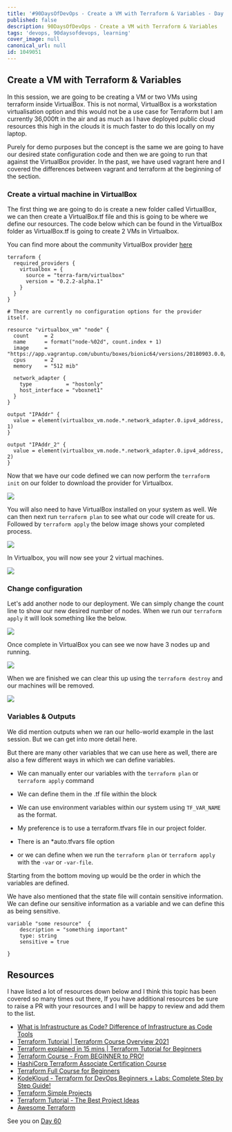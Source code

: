 ```yaml
---
title: '#90DaysOfDevOps - Create a VM with Terraform & Variables - Day 59'
published: false
description: 90DaysOfDevOps - Create a VM with Terraform & Variables
tags: 'devops, 90daysofdevops, learning'
cover_image: null
canonical_url: null
id: 1049051
---
```


## Create a VM with Terraform & Variables

In this session, we are going to be creating a VM or two VMs using terraform inside VirtualBox. This is not normal, VirtualBox is a workstation virtualisation option and this would not be a use case for Terraform but I am currently 36,000ft in the air and as much as I have deployed public cloud resources this high in the clouds it is much faster to do this locally on my laptop.

Purely for demo purposes but the concept is the same we are going to have our desired state configuration code and then we are going to run that against the VirtualBox provider. In the past, we have used vagrant here and I covered the differences between vagrant and terraform at the beginning of the section.

### Create a virtual machine in VirtualBox

The first thing we are going to do is create a new folder called VirtualBox, we can then create a VirtualBox.tf file and this is going to be where we define our resources. The code below which can be found in the VirtualBox folder as VirtualBox.tf is going to create 2 VMs in Virtualbox.

You can find more about the community VirtualBox provider [here](https://registry.terraform.io/providers/terra-farm/virtualbox/latest/docs/resources/vm)

```
terraform {
  required_providers {
    virtualbox = {
      source = "terra-farm/virtualbox"
      version = "0.2.2-alpha.1"
    }
  }
}

# There are currently no configuration options for the provider itself.

resource "virtualbox_vm" "node" {
  count     = 2
  name      = format("node-%02d", count.index + 1)
  image     = "https://app.vagrantup.com/ubuntu/boxes/bionic64/versions/20180903.0.0/providers/virtualbox.box"
  cpus      = 2
  memory    = "512 mib"

  network_adapter {
    type           = "hostonly"
    host_interface = "vboxnet1"
  }
}

output "IPAddr" {
  value = element(virtualbox_vm.node.*.network_adapter.0.ipv4_address, 1)
}

output "IPAddr_2" {
  value = element(virtualbox_vm.node.*.network_adapter.0.ipv4_address, 2)
}

```

Now that we have our code defined we can now perform the `terraform init` on our folder to download the provider for Virtualbox.

![](Images/Day59_IAC1.png)

You will also need to have VirtualBox installed on your system as well. We can then next run `terraform plan` to see what our code will create for us. Followed by `terraform apply` the below image shows your completed process.

![](Images/Day59_IAC2.png)

In Virtualbox, you will now see your 2 virtual machines.

![](Images/Day59_IAC3.png)

### Change configuration

Let's add another node to our deployment. We can simply change the count line to show our new desired number of nodes. When we run our `terraform apply` it will look something like the below.

![](Images/Day59_IAC4.png)

Once complete in VirtualBox you can see we now have 3 nodes up and running.

![](Images/Day59_IAC5.png)

When we are finished we can clear this up using the `terraform destroy` and our machines will be removed.

![](Images/Day59_IAC6.png)

### Variables & Outputs

We did mention outputs when we ran our hello-world example in the last session. But we can get into more detail here.

But there are many other variables that we can use here as well, there are also a few different ways in which we can define variables.

- We can manually enter our variables with the `terraform plan` or `terraform apply` command

- We can define them in the .tf file within the block

- We can use environment variables within our system using `TF_VAR_NAME` as the format.

- My preference is to use a terraform.tfvars file in our project folder.

- There is an \*auto.tfvars file option

- or we can define when we run the `terraform plan` or `terraform apply` with the `-var` or `-var-file`.

Starting from the bottom moving up would be the order in which the variables are defined.

We have also mentioned that the state file will contain sensitive information. We can define our sensitive information as a variable and we can define this as being sensitive.

```
variable "some resource"  {
    description = "something important"
    type: string
    sensitive = true

}
```

## Resources

I have listed a lot of resources down below and I think this topic has been covered so many times out there, If you have additional resources be sure to raise a PR with your resources and I will be happy to review and add them to the list.

- [What is Infrastructure as Code? Difference of Infrastructure as Code Tools](https://www.youtube.com/watch?v=POPP2WTJ8es)
- [Terraform Tutorial | Terraform Course Overview 2021](https://www.youtube.com/watch?v=m3cKkYXl-8o)
- [Terraform explained in 15 mins | Terraform Tutorial for Beginners](https://www.youtube.com/watch?v=l5k1ai_GBDE)
- [Terraform Course - From BEGINNER to PRO!](https://www.youtube.com/watch?v=7xngnjfIlK4&list=WL&index=141&t=16s)
- [HashiCorp Terraform Associate Certification Course](https://www.youtube.com/watch?v=V4waklkBC38&list=WL&index=55&t=111s)
- [Terraform Full Course for Beginners](https://www.youtube.com/watch?v=EJ3N-hhiWv0&list=WL&index=39&t=27s)
- [KodeKloud - Terraform for DevOps Beginners + Labs: Complete Step by Step Guide!](https://www.youtube.com/watch?v=YcJ9IeukJL8&list=WL&index=16&t=11s)
- [Terraform Simple Projects](https://terraform.joshuajebaraj.com/)
- [Terraform Tutorial - The Best Project Ideas](https://www.youtube.com/watch?v=oA-pPa0vfks)
- [Awesome Terraform](https://github.com/shuaibiyy/awesome-terraform)

See you on [Day 60](day60.md)